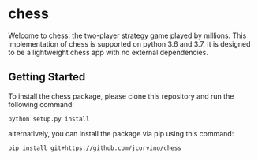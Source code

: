 # chess
Welcome to chess: the two-player strategy game played by millions.
This implementation of chess is supported on python 3.6 and 3.7.
It is designed to be a lightweight chess app with no external
dependencies.

## Getting Started
To install the chess package, please clone this repository and
run the following command:
```
python setup.py install
```
alternatively, you can install the package via pip using this command:
```
pip install git+https://github.com/jcorvino/chess
```


